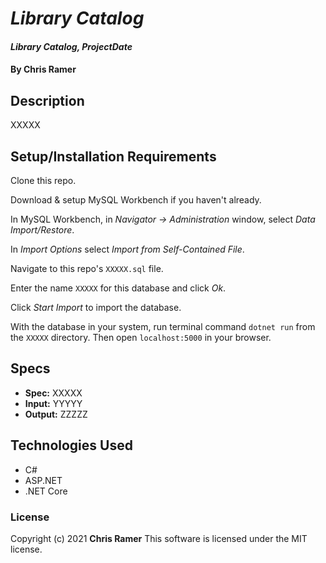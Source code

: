 # *Library Catalog*

#### *Library Catalog, ProjectDate*

#### By **Chris Ramer**

## Description

XXXXX

## Setup/Installation Requirements

Clone this repo.

Download & setup MySQL Workbench if you haven't already.

In MySQL Workbench, in *Navigator -> Administration* window, select *Data Import/Restore*.

In *Import Options* select *Import from Self-Contained File*.

Navigate to this repo's `XXXXX.sql` file.

Enter the name `XXXXX` for this database and click *Ok*.

Click *Start Import* to import the database.

With the database in your system, run terminal command `dotnet run` from the `XXXXX` directory. Then open `localhost:5000` in your browser.

## Specs

* **Spec:** XXXXX
* **Input:** YYYYY
* **Output:** ZZZZZ

## Technologies Used

* C#
* ASP.NET
* .NET Core

### License

Copyright (c) 2021 **Chris Ramer**
This software is licensed under the MIT license.